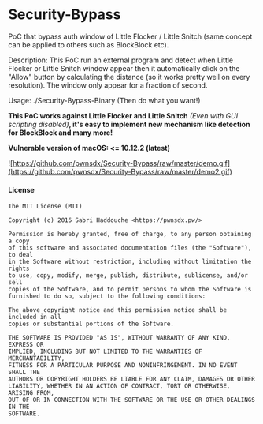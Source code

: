 # Security-Bypass

PoC that bypass auth window of Little Flocker / Little Snitch (same concept can be applied to others such as BlockBlock etc).

Description: This PoC run an external program and detect when Little Flocker or Little Snitch window appear then it automatically click on the "Allow" button by calculating the distance (so it works pretty well on every resolution). The window only appear for a fraction of second.

Usage: ./Security-Bypass-Binary (Then do what you want!)

**This PoC works against Little Flocker and Little Snitch** *(Even with GUI scripting disabled)***, it's easy to implement new mechanism like detection for BlockBlock and many more!**

**Vulnerable version of macOS: <= 10.12.2 (latest)**

![https://github.com/pwnsdx/Security-Bypass/raw/master/demo.gif](https://github.com/pwnsdx/Security-Bypass/raw/master/demo2.gif)

#### License

```
The MIT License (MIT)

Copyright (c) 2016 Sabri Haddouche <https://pwnsdx.pw/>

Permission is hereby granted, free of charge, to any person obtaining a copy
of this software and associated documentation files (the "Software"), to deal
in the Software without restriction, including without limitation the rights
to use, copy, modify, merge, publish, distribute, sublicense, and/or sell
copies of the Software, and to permit persons to whom the Software is
furnished to do so, subject to the following conditions:

The above copyright notice and this permission notice shall be included in all
copies or substantial portions of the Software.

THE SOFTWARE IS PROVIDED "AS IS", WITHOUT WARRANTY OF ANY KIND, EXPRESS OR
IMPLIED, INCLUDING BUT NOT LIMITED TO THE WARRANTIES OF MERCHANTABILITY,
FITNESS FOR A PARTICULAR PURPOSE AND NONINFRINGEMENT. IN NO EVENT SHALL THE
AUTHORS OR COPYRIGHT HOLDERS BE LIABLE FOR ANY CLAIM, DAMAGES OR OTHER
LIABILITY, WHETHER IN AN ACTION OF CONTRACT, TORT OR OTHERWISE, ARISING FROM,
OUT OF OR IN CONNECTION WITH THE SOFTWARE OR THE USE OR OTHER DEALINGS IN THE
SOFTWARE.
```
